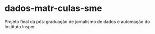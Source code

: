 # dados-matr-culas-sme
Projeto final da pós-graduação de jornalismo de dados e automação do Instituto Insper
